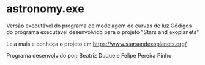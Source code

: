 # astronomy.exe
Versão executável do programa de modelagem de curvas de luz
Códigos do programa executável desenvolvido para o projeto "Stars and exoplanets" 

Leia mais e conheça o projeto em https://www.starsandexoplanets.org/

Programa desenvolvido por: Beatriz Duque e Felipe Pereira Pinho


